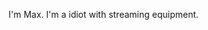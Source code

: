 I'm Max. I'm a idiot with streaming equipment.
<!---
MaxGroupVA/MaxGroupVA is a ✨ special ✨ repository because its `README.md` (this file) appears on your GitHub profile.
You can click the Preview link to take a look at your changes.
--->
